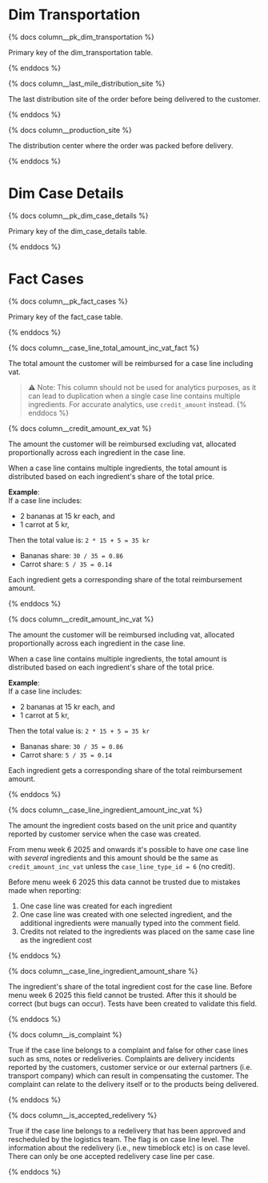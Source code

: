 # Dim Transportation

{% docs column__pk_dim_transportation %}

Primary key of the dim_transportation table.

{% enddocs %}

{% docs column__last_mile_distribution_site %}

The last distribution site of the order before being delivered to the customer.

{% enddocs %}

{% docs column__production_site %}

The distribution center where the order was packed before delivery.

{% enddocs %}

# Dim Case Details
{% docs column__pk_dim_case_details %}

Primary key of the dim_case_details table.

{% enddocs %}

# Fact Cases
{% docs column__pk_fact_cases %}

Primary key of the fact_case table.

{% enddocs %}

{% docs column__case_line_total_amount_inc_vat_fact %}

The total amount the customer will be reimbursed for a case line including vat. 

> ⚠️ Note: This column should not be used for analytics purposes, as it can lead to duplication when a single case line contains multiple ingredients. For accurate analytics, use `credit_amount` instead.
{% enddocs %}

{% docs column__credit_amount_ex_vat %}

The amount the customer will be reimbursed excluding vat, allocated proportionally across each ingredient in the case line.

When a case line contains multiple ingredients, the total amount is distributed based on each ingredient's share of the total price.

**Example**:  
If a case line includes:
- 2 bananas at 15 kr each, and  
- 1 carrot at 5 kr,  

Then the total value is: `2 * 15 + 5 = 35 kr`  
- Bananas share: `30 / 35 = 0.86`  
- Carrot share: `5 / 35 = 0.14`

Each ingredient gets a corresponding share of the total reimbursement amount.

{% enddocs %}

{% docs column__credit_amount_inc_vat %}

The amount the customer will be reimbursed including vat, allocated proportionally across each ingredient in the case line.

When a case line contains multiple ingredients, the total amount is distributed based on each ingredient's share of the total price.

**Example**:  
If a case line includes:
- 2 bananas at 15 kr each, and  
- 1 carrot at 5 kr,  

Then the total value is: `2 * 15 + 5 = 35 kr`  
- Bananas share: `30 / 35 = 0.86`  
- Carrot share: `5 / 35 = 0.14`

Each ingredient gets a corresponding share of the total reimbursement amount.

{% enddocs %}

{% docs column__case_line_ingredient_amount_inc_vat %}

The amount the ingredient costs based on the unit price and quantity reported by customer service when the case was created. 

From menu week 6 2025 and onwards it's possible to have *one* case line with *several* ingredients and this amount should be the same as `credit_amount_inc_vat` unless the `case_line_type_id = 6` (no credit).

Before menu week 6 2025 this data cannot be trusted due to mistakes made when reporting:
1. One case line was created for each ingredient
2. One case line was created with one selected ingredient, and the additional ingredients were manually typed into the comment field.
3. Credits not related to the ingredients was placed on the same case line as the ingredient cost

{% enddocs %}

{% docs column__case_line_ingredient_amount_share %}

The ingredient's share of the total ingredient cost for the case line. Before menu week 6 2025 this field cannot be trusted. After this it should be correct (but bugs can occur). Tests have been created to validate this field.

{% enddocs %}

{% docs column__is_complaint %}

True if the case line belongs to a complaint and false for other case lines such as sms, notes or redeliveries. Complaints are delivery incidents reported by the customers, customer service or our external partners (i.e. transport company) which can result in compensating the customer. The complaint can relate to the delivery itself or to the products being delivered.

{% enddocs %}

{% docs column__is_accepted_redelivery %}

True if the case line belongs to a redelivery that has been approved and rescheduled by the logistics team. The flag is on case line level. The information about the redelivery (i.e., new timeblock etc) is on case level. There can only be one accepted redelivery case line per case.

{% enddocs %}
